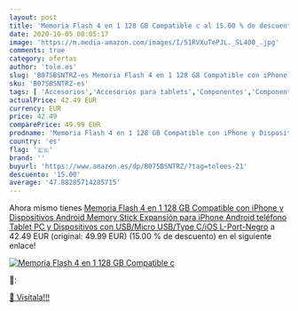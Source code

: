 ```yaml
---
layout: post
title: 'Memoria Flash 4 en 1 128 GB Compatible c al 15.00 % de descuento'
date: 2020-10-05 00:05:17
image: 'https://m.media-amazon.com/images/I/51RVXuTePJL._SL400_.jpg'
comments: true
category: ofertas
author: 'tole.es'
slug: 'B07SBSNTRZ-es Memoria Flash 4 en 1 128 GB Compatible con iPhone y...'
sku: 'B07SBSNTRZ-es'
tags: [ 'Accesorios','Accesorios para tablets','Componentes','Componentes y piezas para portátiles','Informática','Teclados de repuesto para portátiles y netbooks','Teclados para tablets','iphone', ]
actualPrice: 42.49 EUR
currency: EUR
price: 42.49
comparePrice: 49.99 EUR
prodname: 'Memoria Flash 4 en 1 128 GB Compatible con iPhone y Dispositivos Android Memory Stick Expansión para iPhone Android teléfono Tablet PC y Dispositivos con USB/Micro USB/Type C/iOS L-Port-Negro'
country: 'es'
flag: '🇪🇸'
brand: ''
buyurl: 'https://www.amazon.es/dp/B07SBSNTRZ/?tag=tolees-21'
descuento: '15.00'
average: '47.88285714285715'
---
```


Ahora mismo tienes [Memoria Flash 4 en 1 128 GB Compatible con iPhone y Dispositivos Android Memory Stick Expansión para iPhone Android teléfono Tablet PC y Dispositivos con USB/Micro USB/Type C/iOS L-Port-Negro](https://www.amazon.es/dp/B07SBSNTRZ/?tag=tolees-21) a 42.49 EUR (original: 49.99 EUR) (15.00 %  de descuento) en el siguiente enlace!

[![Memoria Flash 4 en 1 128 GB Compatible c](https://m.media-amazon.com/images/I/51RVXuTePJL._SL400_.jpg)](https://www.amazon.es/dp/B07SBSNTRZ/?tag=tolees-21)

🔎:


[🛒 Visítala!!!](https://www.amazon.es/dp/B07SBSNTRZ/?tag=tolees-21)
